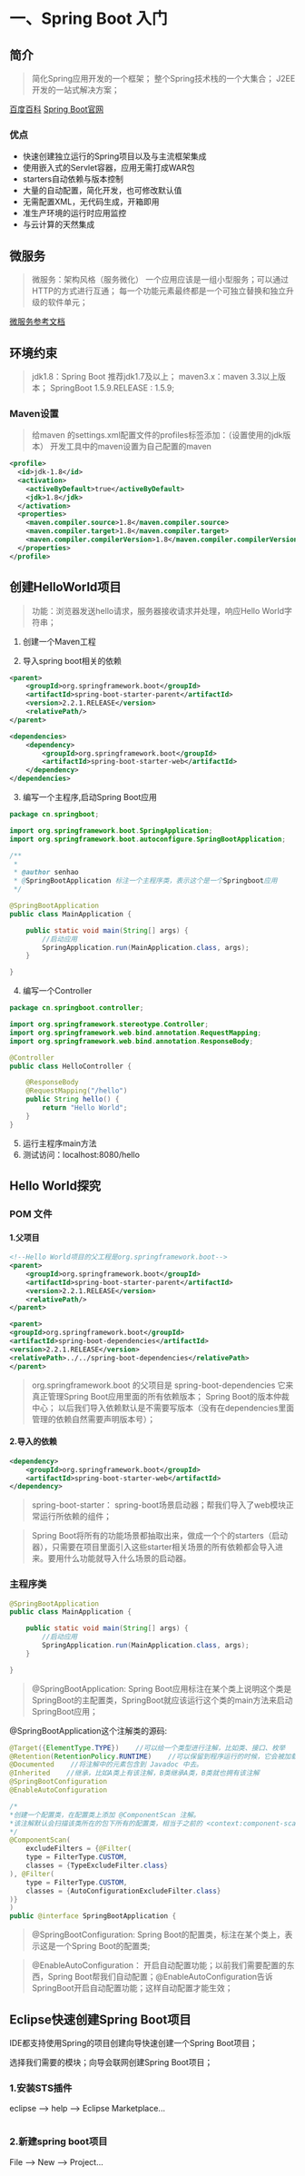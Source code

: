 # 一、Spring Boot  入门

## 简介 

> 简化Spring应用开发的一个框架；
整个Spring技术栈的一个大集合；
J2EE开发的一站式解决方案；

[百度百科](https://baike.baidu.com/item/Spring%20Boot/20249767?secondId=12985094)
[Spring Boot官网](https://spring.io/projects/spring-boot/)

### 优点

- 快速创建独立运行的Spring项目以及与主流框架集成
- 使用嵌入式的Servlet容器，应用无需打成WAR包
- starters自动依赖与版本控制
- 大量的自动配置，简化开发，也可修改默认值
- 无需配置XML，无代码生成，开箱即用
- 准生产环境的运行时应用监控
- 与云计算的天然集成

## 微服务

> 微服务：架构风格（服务微化）
一个应用应该是一组小型服务；可以通过HTTP的方式进行互通；
每一个功能元素最终都是一个可独立替换和独立升级的软件单元；

[微服务参考文档](https://martinfowler.com/articles/microservices.html#MicroservicesAndSoa)

## 环境约束

>jdk1.8：Spring Boot 推荐jdk1.7及以上；
maven3.x：maven 3.3以上版本；
SpringBoot 1.5.9.RELEASE : 1.5.9;

### Maven设置

>给maven 的settings.xml配置文件的profiles标签添加：（设置使用的jdk版本）
开发工具中的maven设置为自己配置的maven

```xml
<profile>
  <id>jdk-1.8</id>
  <activation>
    <activeByDefault>true</activeByDefault>
    <jdk>1.8</jdk>
  </activation>
  <properties>
    <maven.compiler.source>1.8</maven.compiler.source>
    <maven.compiler.target>1.8</maven.compiler.target>
    <maven.compiler.compilerVersion>1.8</maven.compiler.compilerVersion>
  </properties>
</profile>

```

## 创建HelloWorld项目

> 功能：浏览器发送hello请求，服务器接收请求并处理，响应Hello World字符串；

1. 创建一个Maven工程

2. 导入spring boot相关的依赖

```xml
<parent>
    <groupId>org.springframework.boot</groupId>
    <artifactId>spring-boot-starter-parent</artifactId>
    <version>2.2.1.RELEASE</version>
    <relativePath/>
</parent>

<dependencies>
    <dependency>
        <groupId>org.springframework.boot</groupId>
        <artifactId>spring-boot-starter-web</artifactId>
    </dependency>
</dependencies>
```

3. 编写一个主程序,启动Spring Boot应用

```java
package cn.springboot;

import org.springframework.boot.SpringApplication;
import org.springframework.boot.autoconfigure.SpringBootApplication;

/**
 * 
 * @author senhao
 * @SpringBootApplication 标注一个主程序类，表示这个是一个Springboot应用
 */

@SpringBootApplication
public class MainApplication {

	public static void main(String[] args) {
		//启动应用
		SpringApplication.run(MainApplication.class, args);
	}

}
```

4. 编写一个Controller

```java
package cn.springboot.controller;

import org.springframework.stereotype.Controller;
import org.springframework.web.bind.annotation.RequestMapping;
import org.springframework.web.bind.annotation.ResponseBody;

@Controller
public class HelloController {

	@ResponseBody
	@RequestMapping("/hello")
	public String hello() {
		return "Hello World";
	}
}

```

5. 运行主程序main方法
6. 测试访问：localhost:8080/hello

## Hello World探究

### POM 文件

#### 1.父项目

```xml
<!--Hello World项目的父工程是org.springframework.boot-->
<parent>
    <groupId>org.springframework.boot</groupId>
    <artifactId>spring-boot-starter-parent</artifactId>
    <version>2.2.1.RELEASE</version>
    <relativePath/>
</parent>

<parent>
<groupId>org.springframework.boot</groupId>
<artifactId>spring-boot-dependencies</artifactId>
<version>2.2.1.RELEASE</version>
<relativePath>../../spring-boot-dependencies</relativePath>
</parent>

```

> org.springframework.boot 的父项目是 spring-boot-dependencies
它来真正管理Spring Boot应用里面的所有依赖版本；
Spring Boot的版本仲裁中心；
以后我们导入依赖默认是不需要写版本（没有在dependencies里面管理的依赖自然需要声明版本号）；

#### 2.导入的依赖

```xml
<dependency>
    <groupId>org.springframework.boot</groupId>
    <artifactId>spring-boot-starter-web</artifactId>
</dependency>
```

> spring-boot-starter：
spring-boot场景启动器；帮我们导入了web模块正常运行所依赖的组件；

> Spring Boot将所有的功能场景都抽取出来，做成一个个的starters（启动器），只需要在项目里面引入这些starter相关场景的所有依赖都会导入进来。要用什么功能就导入什么场景的启动器。

### 主程序类

```java
@SpringBootApplication
public class MainApplication {

	public static void main(String[] args) {
		//启动应用
		SpringApplication.run(MainApplication.class, args);
	}

}
```

> @SpringBootApplication:
Spring Boot应用标注在某个类上说明这个类是SpringBoot的主配置类，SpringBoot就应该运行这个类的main方法来启动SpringBoot应用；

@SpringBootApplication这个注解类的源码:

```java
@Target({ElementType.TYPE})    //可以给一个类型进行注解，比如类、接口、枚举
@Retention(RetentionPolicy.RUNTIME)    //可以保留到程序运行的时候，它会被加载进入到 JVM 中
@Documented    //将注解中的元素包含到 Javadoc 中去。
@Inherited    //继承，比如A类上有该注解，B类继承A类，B类就也拥有该注解
@SpringBootConfiguration
@EnableAutoConfiguration

/*
*创建一个配置类，在配置类上添加 @ComponentScan 注解。
*该注解默认会扫描该类所在的包下所有的配置类，相当于之前的 <context:component-scan>。
*/
@ComponentScan(
    excludeFilters = {@Filter(
    type = FilterType.CUSTOM,
    classes = {TypeExcludeFilter.class}
), @Filter(
    type = FilterType.CUSTOM,
    classes = {AutoConfigurationExcludeFilter.class}
)}
)
public @interface SpringBootApplication {
```

> @SpringBootConfiguration:
Spring Boot的配置类，标注在某个类上，表示这是一个Spring Boot的配置类;

> @EnableAutoConfiguration：
开启自动配置功能；以前我们需要配置的东西，Spring Boot帮我们自动配置；@EnableAutoConfiguration告诉SpringBoot开启自动配置功能；这样自动配置才能生效；

## Eclipse快速创建Spring Boot项目

IDE都支持使用Spring的项目创建向导快速创建一个Spring Boot项目；

选择我们需要的模块；向导会联网创建Spring Boot项目；

### 1.安装STS插件

eclipse —> help —> Eclipse Marketplace...

<img sec = "https://github.com/senhao1104/springboot/blob/master/99-images/2020-02-04_19-30-23.jpg" width = "50%">

### 2.新建spring boot项目

File —> New —> Project...

<img sec = "https://github.com/senhao1104/springboot/blob/master/99-images/2020-02-04_19-34-41.jpg" width = "50%">